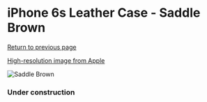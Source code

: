 # iPhone 6s Leather Case - Saddle Brown

[Return to previous page](/iphone_6)

[High-resolution image from Apple](https://store.storeimages.cdn-apple.com/8756/as-images.apple.com/is/MKXT2?wid=4500&hei=4500&fmt=png)

<div style="width: 384px"><img src="/everypreview/MKXT2.png" alt="Saddle Brown"></div>

### Under construction
